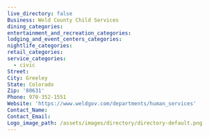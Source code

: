 ```yaml
---
live_directory: false
Business: Weld County Child Services
dining_categories:
entertainment_and_recreation_categories:
lodging_and_event_centers_categories:
nightlife_categories:
retail_categories:
service_categories:
  - civic
Street:
City: Greeley
State: Colorado
Zip: '80631'
Phone: 970-352-1551
Website: 'https://www.weldgov.com/departments/human_services'
Contact_Name:
Contact_Email:
Logo_image_path: /assets/images/directory/directory-default.png
---
```



